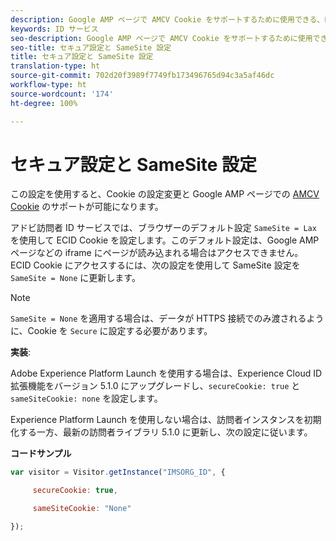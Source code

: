 ```yaml
---
description: Google AMP ページで AMCV Cookie をサポートするために使用できる、ECID 内の設定。
keywords: ID サービス
seo-description: Google AMP ページで AMCV Cookie をサポートするために使用できる、ECID 内の設定。
seo-title: セキュア設定と SameSite 設定
title: セキュア設定と SameSite 設定
translation-type: ht
source-git-commit: 702d20f3989f7749fb173496765d94c3a5af46dc
workflow-type: ht
source-wordcount: '174'
ht-degree: 100%

---
```



# セキュア設定と SameSite 設定

この設定を使用すると、Cookie の設定変更と Google AMP ページでの [AMCV Cookie](../../introduction/cookies.md) のサポートが可能になります。

アドビ訪問者 ID サービスでは、ブラウザーのデフォルト設定 `SameSite = Lax` を使用して ECID Cookie を設定します。このデフォルト設定は、Google AMP ページなどの iframe にページが読み込まれる場合はアクセスできません。 ECID Cookie にアクセスするには、次の設定を使用して SameSite 設定を `SameSite = None` に更新します。

>[!NOTE]
>
>`SameSite = None` を適用する場合は、データが HTTPS 接続でのみ渡されるように、Cookie を `Secure` に設定する必要があります。

**実装**:

Adobe Experience Platform Launch を使用する場合は、Experience Cloud ID 拡張機能をバージョン 5.1.0 にアップグレードし、`secureCookie: true` と `sameSiteCookie: none` を設定します。

Experience Platform Launch を使用しない場合は、訪問者インスタンスを初期化する一方、最新の訪問者ライブラリ 5.1.0 に更新し、次の設定に従います。

**コードサンプル**

```js
var visitor = Visitor.getInstance("IMSORG_ID", {

     secureCookie: true,

     sameSiteCookie: "None"

});
```
